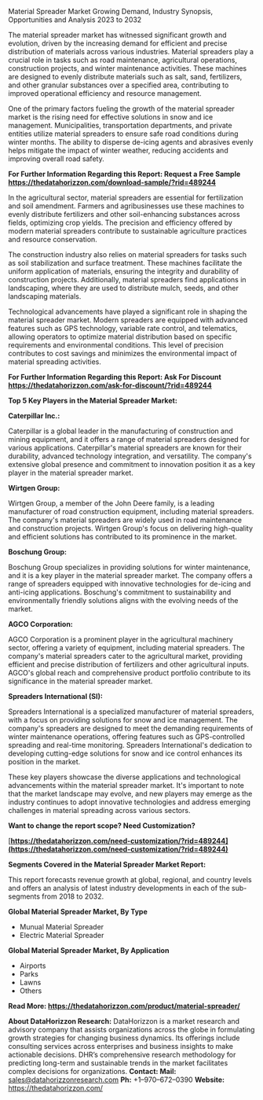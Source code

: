 ﻿Material Spreader Market Growing Demand, Industry Synopsis, Opportunities and Analysis 2023 to 2032

The material spreader market has witnessed significant growth and evolution, driven by the increasing demand for efficient and precise distribution of materials across various industries. Material spreaders play a crucial role in tasks such as road maintenance, agricultural operations, construction projects, and winter maintenance activities. These machines are designed to evenly distribute materials such as salt, sand, fertilizers, and other granular substances over a specified area, contributing to improved operational efficiency and resource management.

One of the primary factors fueling the growth of the material spreader market is the rising need for effective solutions in snow and ice management. Municipalities, transportation departments, and private entities utilize material spreaders to ensure safe road conditions during winter months. The ability to disperse de-icing agents and abrasives evenly helps mitigate the impact of winter weather, reducing accidents and improving overall road safety.

**For Further Information Regarding this Report: Request a Free Sample <https://thedatahorizzon.com/download-sample/?rid=489244>** 

In the agricultural sector, material spreaders are essential for fertilization and soil amendment. Farmers and agribusinesses use these machines to evenly distribute fertilizers and other soil-enhancing substances across fields, optimizing crop yields. The precision and efficiency offered by modern material spreaders contribute to sustainable agriculture practices and resource conservation.

The construction industry also relies on material spreaders for tasks such as soil stabilization and surface treatment. These machines facilitate the uniform application of materials, ensuring the integrity and durability of construction projects. Additionally, material spreaders find applications in landscaping, where they are used to distribute mulch, seeds, and other landscaping materials.

Technological advancements have played a significant role in shaping the material spreader market. Modern spreaders are equipped with advanced features such as GPS technology, variable rate control, and telematics, allowing operators to optimize material distribution based on specific requirements and environmental conditions. This level of precision contributes to cost savings and minimizes the environmental impact of material spreading activities.

**For Further Information Regarding this Report: Ask For Discount <https://thedatahorizzon.com/ask-for-discount/?rid=489244>**  

**Top 5 Key Players in the Material Spreader Market:**

**Caterpillar Inc.:**

Caterpillar is a global leader in the manufacturing of construction and mining equipment, and it offers a range of material spreaders designed for various applications. Caterpillar's material spreaders are known for their durability, advanced technology integration, and versatility. The company's extensive global presence and commitment to innovation position it as a key player in the material spreader market.

**Wirtgen Group:**

Wirtgen Group, a member of the John Deere family, is a leading manufacturer of road construction equipment, including material spreaders. The company's material spreaders are widely used in road maintenance and construction projects. Wirtgen Group's focus on delivering high-quality and efficient solutions has contributed to its prominence in the market.

**Boschung Group:**

Boschung Group specializes in providing solutions for winter maintenance, and it is a key player in the material spreader market. The company offers a range of spreaders equipped with innovative technologies for de-icing and anti-icing applications. Boschung's commitment to sustainability and environmentally friendly solutions aligns with the evolving needs of the market.

**AGCO Corporation:**

AGCO Corporation is a prominent player in the agricultural machinery sector, offering a variety of equipment, including material spreaders. The company's material spreaders cater to the agricultural market, providing efficient and precise distribution of fertilizers and other agricultural inputs. AGCO's global reach and comprehensive product portfolio contribute to its significance in the material spreader market.

**Spreaders International (SI):**

Spreaders International is a specialized manufacturer of material spreaders, with a focus on providing solutions for snow and ice management. The company's spreaders are designed to meet the demanding requirements of winter maintenance operations, offering features such as GPS-controlled spreading and real-time monitoring. Spreaders International's dedication to developing cutting-edge solutions for snow and ice control enhances its position in the market.

These key players showcase the diverse applications and technological advancements within the material spreader market. It's important to note that the market landscape may evolve, and new players may emerge as the industry continues to adopt innovative technologies and address emerging challenges in material spreading across various sectors.

**Want to change the report scope? Need Customization?**

[**https://thedatahorizzon.com/need-customization/?rid=489244](https://thedatahorizzon.com/need-customization/?rid=489244)** 

**Segments Covered in the Material Spreader Market Report:**

This report forecasts revenue growth at global, regional, and country levels and offers an analysis of latest industry developments in each of the sub-segments from 2018 to 2032.

**Global Material Spreader Market, By Type**

- Munual Material Spreader
- Electric Material Spreader

**Global Material Spreader Market, By Application**

- Airports
- Parks
- Lawns
- Others

**Read More: <https://thedatahorizzon.com/product/material-spreader/>** 

**About DataHorizzon Research:**DataHorizzon is a market research and advisory company that assists organizations across the globe in formulating growth strategies for changing business dynamics. Its offerings include consulting services across enterprises and business insights to make actionable decisions. DHR’s comprehensive research methodology for predicting long-term and sustainable trends in the market facilitates complex decisions for organizations.**Contact:Mail:** <sales@datahorizzonresearch.com> **Ph:** +1–970–672–0390**Website:** <https://thedatahorizzon.com/> 

